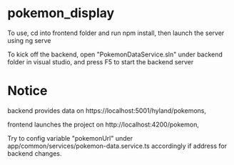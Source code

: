 # pokemon_display

To use, cd into frontend folder and run npm install, then launch the server using ng serve

To kick off the backend, open "PokemonDataService.sln" under backend folder in visual studio, and press F5 to start the backend server

# Notice 

backend provides data on https://localhost:5001/hyland/pokemons,

frontend launches the project on http://localhost:4200/pokemon,

Try to config variable "pokemonUrl" under app/common/services/pokemon-data.service.ts accordingly if address for backend changes.
